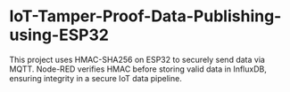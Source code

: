 # IoT-Tamper-Proof-Data-Publishing-using-ESP32
This project uses HMAC-SHA256 on ESP32 to securely send data via MQTT. Node-RED verifies HMAC before storing valid data in InfluxDB, ensuring integrity in a secure IoT data pipeline.
